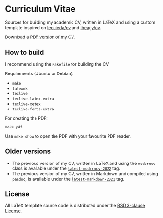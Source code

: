 # Curriculum Vitae

Sources for building my academic CV, written in LaTeX and using a custom
template inspired on [leouieda/cv](https://github.com/leouieda/cv) and
[lheagy/cv](https://github.com/lheagy/cv).

Download a [PDF version of my CV](https://santisoler.github.io/cv/cv.pdf).

## How to build

I recommend using the `Makefile` for building the CV.

Requirements (Ubuntu or Debian):
- `make`
- `latexmk`
- `texlive`
- `texlive-latex-extra`
- `texlive-xetex`
- `texlive-fonts-extra`

For creating the PDF:

```
make pdf
```

Use `make show` to open the PDF with your favourite PDF reader.


## Older versions

- The previous version of my CV, written in LaTeX and using the `moderncv` class
is available under the
[`latest-moderncv-2022`](https://github.com/santisoler/cv/releases/tag/latest-moderncv-2022)
tag.
- The previous version of my CV, written in Markdown and compiled using `pandoc`,
is available under the
[`latest-markdown-2021`](https://github.com/santisoler/cv/releases/tag/latest-markdown-2021)
tag.

## License

All LaTeX template source code is distributed under the [BSD 3-clause
License](https://opensource.org/licenses/BSD-3-Clause).
